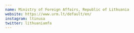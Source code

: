 ```yaml
---
name: Ministry of Foreign Affairs, Republic of Lithuania
website: https://www.urm.lt/default/en/
instagram: ltinusa
twitter: lithuaniamfa
---
```

